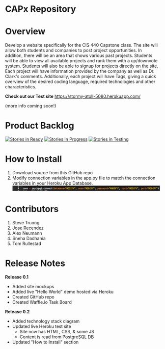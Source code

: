 CAPx Repository
==============

Overview
=========

Develop a website specifically for the CIS 440 Capstone class. The site will allow both students and companies to post project opportunities. In addition, there will be an area that shows various past projects. Students will be able to view all available projects and rank them with a up/downvote system. Students will also be able to signup for projects directly on the site. Each project will have information provided by the company as well as Dr. Clark's comments. Additionally, each project will have Tags, giving a quick overview of the desired coding language, required technologies and other characteristics.

**Check out our Test site**
https://stormy-atoll-5080.herokuapp.com/

(more info coming soon!)

Product Backlog
========
[![Stories in Ready](https://badge.waffle.io/asu-cis-capstone/capx.png?label=ready&title=Ready)](https://waffle.io/asu-cis-capstone/capx) [![Stories In Progress](https://badge.waffle.io/asu-cis-capstone/capx.png?label=In%20Progress&title=In%20Progress)](https://waffle.io/asu-cis-capstone/capx) [![Stories in Testing](https://badge.waffle.io/asu-cis-capstone/capx.png?label=testing&title=Testing)](https://waffle.io/asu-cis-capstone/capx)

How to Install
==================

1. Download source from this GitHub repo
2. Modify connection variables in the app.py file to match the connection variables in your Heroku App Database.
![What to Edit](https://github.com/STruong1/CIS440-ScreenShots/blob/master/Images/Screen%20Shot%202015-02-08%20at%2011.47.45%20AM.png)

Contributors 
=======================

1. Steve Truong
2. Jose Recendez
3. Alex Neumann
4. Sneha Dadhania
5. Tom Rullestad

Release Notes
=========

**Release 0.1**

- Added site mockups
- Added live "Hello World" demo hosted via Heroku
- Created GitHub repo
- Created Waffle.io Task Board

**Release 0.2**

- Added technology stack diagram
- Updated live Heroku test site
  - Site now has HTML, CSS, & some JS
  - Content is read from PostgreSQL DB
- Updated "How to Install" section

